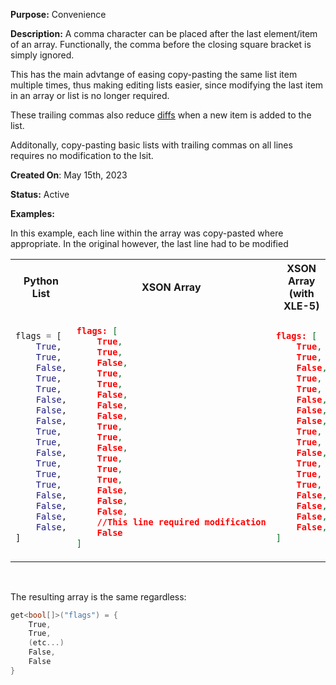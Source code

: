 **Purpose:** Convenience

**Description:** 
A comma character can be placed after the last element/item of an array. 
Functionally, the comma before the closing square bracket is simply ignored.

This has the main advtange of easing copy-pasting the same list item multiple times,
thus making editing lists easier, since modifying the last item in an array or list is no longer required.

These trailing commas also reduce [diffs](https://en.wikipedia.org/wiki/Diff) when a new item is added to the list.

Additonally, copy-pasting basic lists with trailing commas on all lines requires no modification to the lsit.


**Created On**: May 15th, 2023

**Status:** Active

**Examples:** 

In this example, each line within the array was copy-pasted where appropriate.
In the original however, the last line had to be modified
<table><tr>

<th>Python List</th><th>XSON Array</th><th>XSON Array (with XLE-5)</th>

</tr><tr><td>

```python
flags = [
    True,
    True,
    False,
    True,
    True,
    False,
    False,
    False,
    True,
    True,
    False,
    True,
    True,
    True,
    False,
    False,
    False,
    False,
]
```  

</td><td>

```json
flags: [
    True,
    True,
    False,
    True,
    True,
    False,
    False,
    False,
    True,
    True,
    False,
    True,
    True,
    True,
    False,
    False,
    False,
    //This line required modification
    False
]
```  

</td><td>

```json 
flags: [
    True,
    True,
    False,
    True,
    True,
    False,
    False,
    False,
    True,
    True,
    False,
    True,
    True,
    True,
    False,
    False,
    False,
    False,
]
```

</td></tr></table>

<br/>

The resulting array is the same regardless:
```cs
get<bool[]>("flags") = { 
    True,
    True,
    (etc...)
    False,
    False
}
```